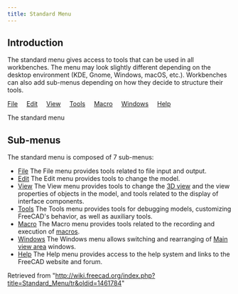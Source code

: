 ```yaml
---
title: Standard Menu
---
```

## Introduction

The standard menu gives access to tools that can be used in all workbenches. The menu may look slightly different depending on the desktop environment (KDE, Gnome, Windows, macOS, etc.). Workbenches can also add sub-menus depending on how they decide to structure their tools.

[File](/Std_File_Menu "Std File Menu")
   
[Edit](/Std_Edit_Menu "Std Edit Menu")
   
[View](/Std_View_Menu "Std View Menu")
   
[Tools](/Std_Tools_Menu "Std Tools Menu")
   
[Macro](/Std_Macro_Menu "Std Macro Menu")
   
[Windows](/Std_Windows_Menu "Std Windows Menu")
   
[Help](/Std_Help_Menu "Std Help Menu")

The standard menu

## Sub-menus

The standard menu is composed of 7 sub-menus:

* [File](/Std_File_Menu "Std File Menu") The File menu provides tools related to file input and output.
* [Edit](/Std_Edit_Menu "Std Edit Menu") The Edit menu provides tools to change the model.
* [View](/Std_View_Menu "Std View Menu") The View menu provides tools to change the [3D view](/3D_view "3D view") and the view properties of objects in the model, and tools related to the display of interface components.
* [Tools](/Std_Tools_Menu "Std Tools Menu") The Tools menu provides tools for debugging models, customizing FreeCAD's behavior, as well as auxiliary tools.
* [Macro](/Std_Macro_Menu "Std Macro Menu") The Macro menu provides tools related to the recording and execution of [macros](/Macros "Macros").
* [Windows](/Std_Windows_Menu "Std Windows Menu") The Windows menu allows switching and rearranging of [Main view area](/Main_view_area "Main view area") windows.
* [Help](/Std_Help_Menu "Std Help Menu") The Help menu provides access to the help system and links to the FreeCAD website and forum.

Retrieved from "<http://wiki.freecad.org/index.php?title=Standard_Menu/tr&oldid=1461784>"